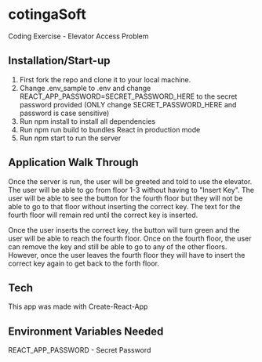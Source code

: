 # cotingaSoft
Coding Exercise - Elevator Access Problem

## Installation/Start-up
1. First fork the repo and clone it to your local machine.
2. Change .env_sample to .env and change REACT_APP_PASSWORD=SECRET_PASSWORD_HERE to the secret password provided (ONLY change SECRET_PASSWORD_HERE and password is case sensitive)
3. Run npm install to install all dependencies
4. Run npm run build to bundles React in production mode
5. Run npm start to run the server

## Application Walk Through
Once the server is run, the user will be greeted and told to use the elevator. The user will be able to go from floor 1-3 without having to "Insert Key". The user will be able to see the button for the fourth floor but they will not be able to go to that floor without inserting the correct key. The text for the fourth floor will remain red until the correct key is inserted.

Once the user inserts the correct key, the button will turn green and the user will be able to reach the fourth floor. Once on the fourth floor, the user can remove the key and still be able to go to any of the other floors. However, once the user leaves the fourth floor they will have to insert the correct key again to get back to the forth floor.

## Tech
This app was made with Create-React-App

## Environment Variables Needed
REACT_APP_PASSWORD - Secret Password
